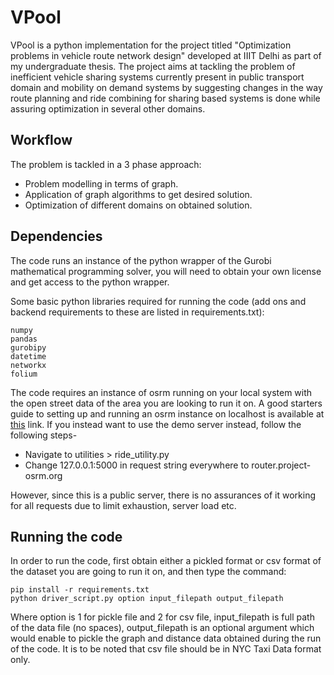 # VPool

VPool is a python implementation for the project titled "Optimization problems in vehicle route network design" developed at IIIT Delhi as part of my undergraduate thesis. The project aims at tackling the problem of inefficient vehicle sharing systems currently present in public transport domain and mobility on demand systems by suggesting changes in the way route planning and ride combining for sharing based systems is done while assuring optimization in several other domains.

## Workflow

The problem is tackled in a 3 phase approach:
* Problem modelling in terms of graph.
* Application of graph algorithms to get desired solution.
* Optimization of different domains on obtained solution.

## Dependencies

The code runs an instance of the python wrapper of the Gurobi mathematical programming solver, you will need to obtain your own license and get access to the python wrapper.

Some basic python libraries required for running the code (add ons and backend requirements to these are listed in requirements.txt):

```
numpy
pandas
gurobipy
datetime
networkx
folium
```

The code requires an instance of osrm running on your local system with the open street data of the area you are looking to run it on. A good starters guide to setting up and running an osrm instance on localhost is available at [this](https://reckoningrisk.com/coding/2017/OSRM-server/) link. If you instead want to use the demo server instead, follow the following steps-
* Navigate to utilities > ride_utility.py
* Change 127.0.0.1:5000 in request string everywhere to router.project-osrm.org

However, since this is a public server, there is no assurances of it working for all requests due to limit exhaustion, server load etc.
## Running the code

In order to run the code, first obtain either a pickled format or csv format of the dataset you are going to run it on, and then type the command:
```
pip install -r requirements.txt
python driver_script.py option input_filepath output_filepath 
```
Where option is 1 for pickle file and 2 for csv file, input_filepath is full path of the data file (no spaces), output_filepath is an optional argument which would enable to pickle the graph and distance data obtained during the run of the code.
It is to be noted that csv file should be in NYC Taxi Data format only.